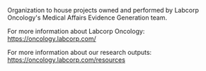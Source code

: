 Organization to house projects owned and performed by Labcorp Oncology's Medical Affairs Evidence Generation team.

For more information about Labcorp Oncology: https://oncology.labcorp.com/

For more information about our research outputs: https://oncology.labcorp.com/resources
